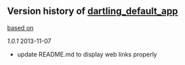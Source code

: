 ## Version history of [dartling_default_app](http://pub.dartlang.org/packages/dartling_default_app)

[based on](http://semver.org/)

*1.0.1* 2013-11-07

+ update README.md to display web links properly

